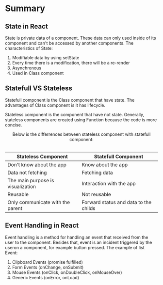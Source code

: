 # Summary

## State in React

State is private data of a component. These data can only used inside of its component and can't be accessed by another components. The characteristics of State:

1. Modifiable data by using setState
2. Every time there is a modification, there will be a re-render
3. Asynchronous
4. Used in Class component

## Statefull VS Stateless

Statefull component is the Class component that have state. The advantages of Class component is it has lifecycle.

Stateless component is the component that have not state. Generally, stateless components are created using Function because the code is more concise.

<p align="center">
    Below is the differrences between stateless component with statefull component:
    <br><br>
    
| Stateless Component               | Statefull Component                   |
| --------------------------------- | ------------------------------------- |
| Don't know about the app          | Know about the app                    |
| Data not fetching                 | Fetching data                         |
| The main purpose is visualization | Interaction with the app              |
| Reusable                          | Not reusable                          |
| Only communicate with the parent  | Forward status and data to the childs |

</p>

## Event Handling in React

Event handling is a method for handling an event that received from the user to the component. Besides that, event is an incident triggered by the useron a component, for example button pressed. The example of list Event:

1. Clipboard Events (promise fulfilled)
2. Form Events (onChange, onSubmit)
3. Mouse Events (onClick, onDoubleClick, onMouseOver)
4. Generic Events (onError, onLoad)
